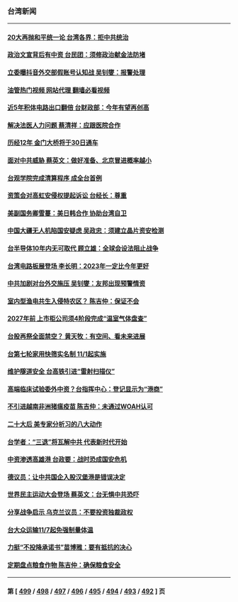 ### 台湾新闻
---
#### [20大再抛和平统一论 台湾各界：拒中共统治](../../pages/ncid1349361/n13852796.md?10270445) 
#### [政治文宣背后有中资 台民团：须修政治献金法防堵](../../pages/ncid1349361/n13853330.md?10270445) 
#### [立委曝抖音外交部假账号认知战 吴钊燮：报警处理](../../pages/ncid1349361/n13853378.md?10270445) 
#### [油管热门视频 网站代理 翻墙必看视频](http://132.145.103.77:81/youtube.html?10270445)
#### [近5年积体电路出口翻倍 台财政部：今年有望再创高](../../pages/ncid1349361/n13853383.md?10270445) 
#### [解决法医人力问题 蔡清祥：应跟医院合作](../../pages/ncid1349361/n13853390.md?10270445) 
#### [历经12年 金门大桥将于30日通车](../../pages/ncid1349361/n13853392.md?10270445) 
#### [面对中共威胁 蔡英文：做好准备、北京冒进概率越小](../../pages/ncid1349361/n13853401.md?10270445) 
#### [台观学院完成清算程序 成全台首例](../../pages/ncid1349361/n13853402.md?10270445) 
#### [资策会对高虹安侵权提起诉讼 台经长：尊重](../../pages/ncid1349361/n13853357.md?10270445) 
#### [美副国务卿雪蔓：美日韩合作 协助台湾自卫](../../pages/ncid1349361/n13853359.md?10270445) 
#### [中国大疆无人机陷国安疑虑 吴政忠：须建立晶片资安检测](../../pages/ncid1349361/n13853259.md?10270445) 
#### [台半导体10年内无可取代 顾立雄：全球会设法阻止战争](../../pages/ncid1349361/n13853261.md?10270445) 
#### [台湾电路板展登场 李长明：2023年一定比今年更好](../../pages/ncid1349361/n13853241.md?10270445) 
#### [中共加剧对台外交施压 吴钊燮：友邦出现预警情资](../../pages/ncid1349361/n13853257.md?10270445) 
#### [室内型渔电共生入侵特农区？ 陈吉仲：保证不会](../../pages/ncid1349361/n13853245.md?10270445) 
#### [2027年前 上市柜公司须4阶段完成“温室气体盘查”](../../pages/ncid1349361/n13853246.md?10270445) 
#### [台股再祭全面禁空？ 黄天牧：有空间、看未来进展](../../pages/ncid1349361/n13853248.md?10270445) 
#### [台第七轮家用快筛实名制 11/1起实施](../../pages/ncid1349361/n13853228.md?10270445) 
#### [维护隧道安全 台高铁引进“雷射扫描仪”](../../pages/ncid1349361/n13853233.md?10270445) 
#### [高端临床试验委外中资？台指挥中心：登记显示为“港商”](../../pages/ncid1349361/n13853229.md?10270445) 
#### [不引进越南非洲猪瘟疫苗 陈吉仲：未通过WOAH认可](../../pages/ncid1349361/n13853206.md?10270445) 
#### [二十大后 美专家分析习的八大动作](../../pages/ncid1349361/n13852651.md?10270445) 
#### [台学者：“三退”将瓦解中共 代表新时代开始](../../pages/ncid1349361/n13851361.md?10270445) 
#### [中资渗透高雄港 台政要：战时恐成国安危机](../../pages/ncid1349361/n13852481.md?10270445) 
#### [德议员：让中共国企入股汉堡港是错误决定](../../pages/ncid1349361/n13852516.md?10270445) 
#### [世界民主运动大会登场 蔡英文：台无惧中共恐吓](../../pages/ncid1349361/n13852560.md?10270445) 
#### [分享战争启示 乌克兰议员：不要投资独裁政权](../../pages/ncid1349361/n13852563.md?10270445) 
#### [台大众运输11/7起免强制量体温](../../pages/ncid1349361/n13852568.md?10270445) 
#### [力挺“不投降承诺书”苗博雅：要有抵抗的决心](../../pages/ncid1349361/n13852576.md?10270445) 
#### [定期盘点粮食作物 陈吉仲：确保粮食安全](../../pages/ncid1349361/n13852582.md?10270445) 

---
#### 第 [ [499](./499.md?10270445) / [498](./498.md?10270445) / [497](./497.md?10270445) / [496](./496.md?10270445) / [495](./495.md?10270445) / [494](./494.md?10270445) / [493](./493.md?10270445) / [492](./492.md?10270445) ] 页
